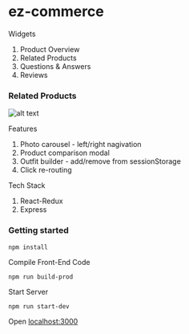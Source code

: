 # ez-commerce

Widgets
1. Product Overview
2. Related Products
3. Questions & Answers
4. Reviews

### Related Products

![alt text](https://media.giphy.com/media/ZCZ5xtQsknZCqUw7Z9/giphy.gif)
                                                                                                                                       </figure>                                                                                                                         

Features
1. Photo carousel - left/right nagivation
2. Product comparison modal
3. Outfit builder - add/remove from sessionStorage
4. Click re-routing 

Tech Stack
1. React-Redux
2. Express

### Getting started
 
```node
npm install
```

Compile Front-End Code

```node
npm run build-prod
```

Start Server

```node
npm run start-dev
```

Open [localhost:3000](localhost:3000)
